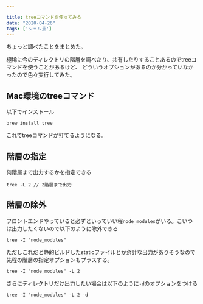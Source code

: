 ```yaml
---

title: treeコマンドを使ってみる
date: "2020-04-26"
tags: ['シェル芸']
---
```


ちょっと調べたことをまとめた。

極稀に今のディレクトリの階層を調べたり、共有したりすることあるのでtreeコマンドを使うことがあるけど、
どういうオプションがあるのか分かっていなかったので色々実行してみた。

## Mac環境のtreeコマンド

以下でインストール

```shell
brew install tree
```

これでtreeコマンドが打てるようになる。


## 階層の指定
何階層まで出力するかを指定できる

```shell
tree -L 2 // 2階層まで出力
```


## 階層の除外
フロントエンドやっていると必ずといっていい程```node_modules```がいる。こいつは出力したくないので以下のように除外できる

```shell
tree -I "node_modules"
```

ただしこれだと静的ビルドしたstaticファイルとか余計な出力がありそうなので先程の階層の指定オプションもプラスする。

```shell
tree -I "node_modules" -L 2
```

さらにディレクトリだけ出力したい場合は以下のように```-d```のオプションをつける

```shell
tree -I "node_modules" -L 2 -d
```






